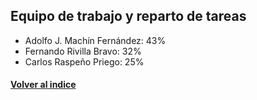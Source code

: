 ## Equipo de trabajo y reparto de tareas

* Adolfo J. Machín Fernández: 43%
* Fernando Rivilla Bravo: 32%
* Carlos Raspeño Priego: 25%

#### [Volver al indice](README.md)  
